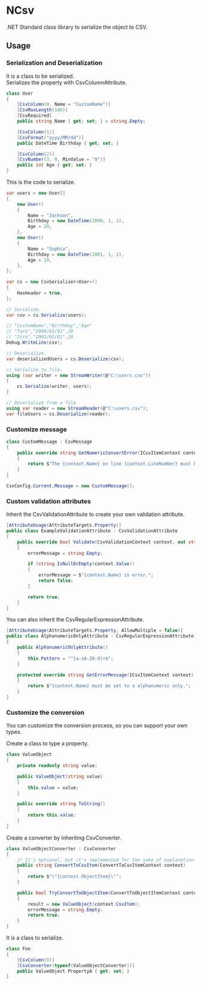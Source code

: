 # NCsv

.NET Standard class library to serialize the object to CSV.

## Usage

### Serialization and Deserialization

It is a class to be serialized.  
Serializes the property with CsvColumnAttribute.

``` c#
class User
{
    [CsvColumn(0, Name = "CustomName")]
    [CsvMaxLength(100)]
    [CsvRequired]
    public string Name { get; set; } = string.Empty;

    [CsvColumn(1)]
    [CsvFormat("yyyy/MM/dd")]
    public DateTime Birthday { get; set; }

    [CsvColumn(2)]
    [CsvNumber(3, 0, MinValue = "0")]
    public int Age { get; set; }
}
```

This is the code to serialize.

```c#
var users = new User[]
{
    new User()
    {
        Name = "Jackson",
        Birthday = new DateTime(2000, 1, 1),
        Age = 20,
    },
    new User()
    {
        Name = "Sophia",
        Birthday = new DateTime(2001, 1, 1),
        Age = 19,
    },
};

var cs = new CsvSerializer<User>()
{
    HasHeader = true,
};

// Serialize.
var csv = cs.Serialize(users);

// "CustomName","Birthday","Age"
// "Taro","2000/01/01",20
// "Jiro","2001/01/01",19
Debug.WriteLine(csv);

// Deserialize.
var deserializedUsers = cs.Deserialize(csv);

// Serialize to file.
using (var writer = new StreamWriter(@"C:\users.csv"))
{
    cs.Serialize(writer, users);
}

// Deserialize from a file
using var reader = new StreamReader(@"C:\users.csv");
var fileUsers = cs.Deserialize(reader);
```

### Customize message

```c#
class CustomMessage : CsvMessage
{
    public override string GetNumericConvertError(ICsvItemContext context)
    {
        return $"The {context.Name} on line {context.LineNumber} must be set to a numeric value.";
    }
}
```

```c#
CsvConfig.Current.Message = new CustomMessage();
```

### Custom validation attributes

Inherit the CsvValidationAttribute to create your own validation attribute.

```c#
[AttributeUsage(AttributeTargets.Property)]
public class ExampleValidationAttribute : CsvValidationAttribute
{
    public override bool Validate(CsvValidationContext context, out string errorMessage)
    {
        errorMessage = string.Empty;

        if (string.IsNullOrEmpty(context.Value))
        {
            errorMessage = $"{context.Name} is error.";
            return false;
        }

        return true;
    }
}
```

You can also inherit the CsvRegularExpressionAttribute.

```c#
[AttributeUsage(AttributeTargets.Property, AllowMultiple = false)]
public class AlphanumericOnlyAttribute : CsvRegularExpressionAttribute
{
    public AlphanumericOnlyAttribute()
    {
        this.Pattern = "^[a-zA-Z0-9]+$";
    }

    protected override string GetErrorMessage(ICsvItemContext context)
    {
        return $"{context.Name} must be set to a alphanumeric only.";
    }
}
```

### Customize the conversion

You can customize the conversion process, so you can support your own types.

Create a class to type a property.

```c#
class ValueObject
{
    private readonly string value;

    public ValueObject(string value)
    {
        this.value = value;
    }

    public override string ToString()
    {
        return this.value;
    }
}
```

Create a converter by inheriting CsvConverter.

```c#
class ValueObjectConverter : CsvConverter
{
    // It's optional, but it's implemented for the sake of explanation.
    public string ConvertToCsvItem(ConvertToCsvItemContext context)
    {
        return $"\"{context.ObjectItem}\"";
    }

    public bool TryConvertToObjectItem(ConvertToObjectItemContext context, out object? result, out string errorMessage)
    {
        result = new ValueObject(context.CsvItem);
        errorMessage = string.Empty;
        return true;
    }
}
```

It is a class to serialize.

```c#
class Foo
{
    [CsvColumn(0)]
    [CsvConverter(typeof(ValueObjectConverter))]
    public ValueObject PropertyA { get; set; }
}
```
